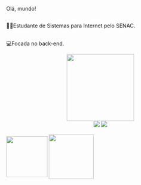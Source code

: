 Olá, mundo! 

##
✍🏻Estudante de Sistemas para Internet pelo SENAC.
##
💻Focada no back-end.


<div align="center">
  <a href="https://github.com/biapolegatti">
  <img height="180em" src="https://github-readme-stats.vercel.app/api/top-langs/?username=biapolegatti&layout=compact&langs_count=7&theme=dracula"/>
 </div>
 
<div align="center">
  <a href = "mailto:bianca.polegatti@gmail.com"><img src="https://img.shields.io/badge/-Gmail-%23333?style=for-the-badge&logo=gmail&logoColor=red" target="_blank"></a>
  <a href="https://www.linkedin.com/in/bianca-polegatti/" target="_blank"><img src="https://img.shields.io/badge/-LinkedIn-%230077B5?style=for-the-badge&logo=linkedin&logoColor=white" target="_blank"></a> 
</div>
  
  
   <div style="display: inline_block"><br>
   <img align="center" height="110" width="110" src="https://cdn.jsdelivr.net/gh/devicons/devicon/icons/java/java-original-wordmark.svg"/>
   <img align="center" height="120" width="120" src="https://cdn.jsdelivr.net/gh/devicons/devicon/icons/spring/spring-original-wordmark.svg"/>
    
  
  
</div>










 
